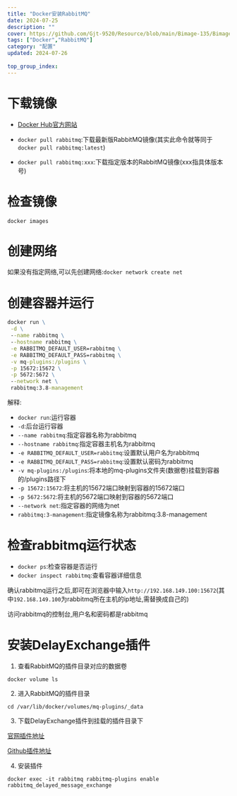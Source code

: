 ```yaml
---
title: "Docker安装RabbitMQ"
date: 2024-07-25
description: ""
cover: https://github.com/Gjt-9520/Resource/blob/main/Bimage-135/Bimage83.jpg?raw=true
tags: ["Docker","RabbitMQ"]
category: "配置"
updated: 2024-07-26
  
top_group_index: 
---
```


# 下载镜像

- [Docker Hub官方网站](https://hub.docker.com/)

- `docker pull rabbitmq`:下载最新版RabbitMQ镜像(其实此命令就等同于`docker pull rabbitmq:latest`)

- `docker pull rabbitmq:xxx`:下载指定版本的RabbitMQ镜像(xxx指具体版本号)

# 检查镜像

`docker images`

# 创建网络

如果没有指定网络,可以先创建网络:`docker network create net`

# 创建容器并运行

```cmd
docker run \
 -d \
 --name rabbitmq \
 --hostname rabbitmq \
 -e RABBITMQ_DEFAULT_USER=rabbitmq \
 -e RABBITMQ_DEFAULT_PASS=rabbitmq \
 -v mq-plugins:/plugins \
 -p 15672:15672 \
 -p 5672:5672 \
 --network net \
 rabbitmq:3.8-management
```

解释:
- `docker run`:运行容器
- `-d`:后台运行容器
- `--name rabbitmq`:指定容器名称为rabbitmq
- `--hostname rabbitmq`:指定容器主机名为rabbitmq
- `-e RABBITMQ_DEFAULT_USER=rabbitmq`:设置默认用户名为rabbitmq
- `-e RABBITMQ_DEFAULT_PASS=rabbitmq`:设置默认密码为rabbitmq
- `-v mq-plugins:/plugins`:将本地的mq-plugins文件夹(数据卷)挂载到容器的/plugins路径下
- `-p 15672:15672`:将主机的15672端口映射到容器的15672端口
- `-p 5672:5672`:将主机的5672端口映射到容器的5672端口
- `--network net`:指定容器的网络为net
- `rabbitmq:3-management`:指定镜像名称为rabbitmq:3.8-management

# 检查rabbitmq运行状态

- `docker ps`:检查容器是否运行
- `docker inspect rabbitmq`:查看容器详细信息

确认rabbitmq运行之后,即可在浏览器中输入`http://192.168.149.100:15672`(其中`192.168.149.100`为rabbitmq所在主机的ip地址,需替换成自己的)

访问rabbitmq的控制台,用户名和密码都是rabbitmq

# 安装DelayExchange插件

1. 查看RabbitMQ的插件目录对应的数据卷

`docker volume ls`

2. 进入RabbitMQ的插件目录

`cd /var/lib/docker/volumes/mq-plugins/_data`

3. 下载DelayExchange插件到挂载的插件目录下

[官网插件地址](https://www.rabbitmq.com/community-plugins#overview)

[Github插件地址](https://github.com/rabbitmq/rabbitmq-delayed-message-exchange/releases)

4. 安装插件

`docker exec -it rabbitmq rabbitmq-plugins enable rabbitmq_delayed_message_exchange`
